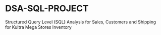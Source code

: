 # DSA-SQL-PROJECT
Structured Query Level (SQL) Analysis for Sales, Customers and Shipping for Kultra Mega Stores Inventory
